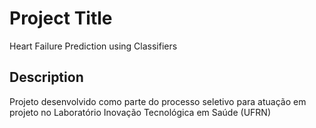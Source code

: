 # Project Title

Heart Failure Prediction using Classifiers

## Description

Projeto desenvolvido como parte do processo seletivo para atuação em projeto no Laboratório Inovação Tecnológica em Saúde (UFRN)
